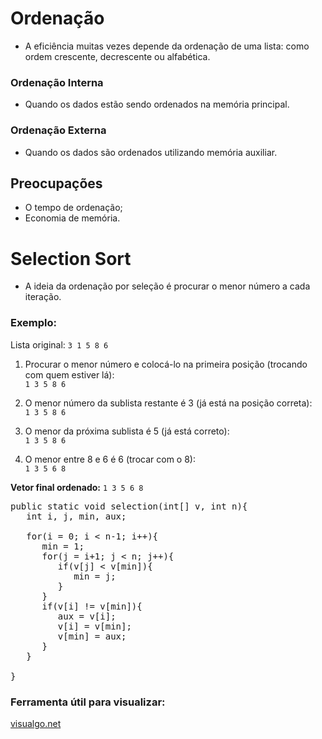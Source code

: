 #  Ordenação

- A eficiência muitas vezes depende da ordenação de uma lista: como ordem crescente, decrescente ou alfabética.

### Ordenação Interna
- Quando os dados estão sendo ordenados na memória principal.

### Ordenação Externa
- Quando os dados são ordenados utilizando memória auxiliar.

## Preocupações

- O tempo de ordenação;
- Economia de memória.

# Selection Sort

- A ideia da ordenação por seleção é procurar o menor número a cada iteração.

### Exemplo:

Lista original: `3 1 5 8 6`

1. Procurar o menor número e colocá-lo na primeira posição (trocando com quem estiver lá):  
   `1 3 5 8 6`

2. O menor número da sublista restante é 3 (já está na posição correta):  
   `1 3 5 8 6`

3. O menor da próxima sublista é 5 (já está correto):  
   `1 3 5 8 6`

4. O menor entre 8 e 6 é 6 (trocar com o 8):  
   `1 3 5 6 8`

**Vetor final ordenado:** `1 3 5 6 8`

<pre>public static void selection(int[] v, int n){
   int i, j, min, aux;

   for(i = 0; i < n-1; i++){
      min = 1;
      for(j = i+1; j < n; j++){
         if(v[j] < v[min]){
            min = j;
         }           
      }
      if(v[i] != v[min]){
         aux = v[i];
         v[i] = v[min];
         v[min] = aux;
      }
   }
                   
}</pre>

### Ferramenta útil para visualizar:
[visualgo.net](https://visualgo.net)

